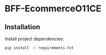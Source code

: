 # BFF-EcommerceO11CE

## Installation

Install project dependencies:

```bash
pip install -r requirements.txt
```
